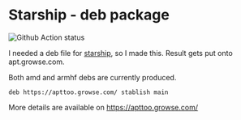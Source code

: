 # Starship - deb package

![Github Action status](https://github.com/growse/starship-deb/workflows/Build%2C%20package%20and%20deploy/badge.svg)

I needed a deb file for [starship](https://starship.rs), so I made this. Result gets put onto apt.growse.com.

Both amd and armhf debs are currently produced.

```
deb https://apttoo.growse.com/ stablish main
```

More details are available on https://apttoo.growse.com/
